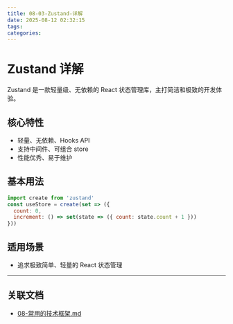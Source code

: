 ```yaml
---
title: 08-03-Zustand-详解
date: 2025-08-12 02:32:15
tags:
categories:
---
```


# Zustand 详解

Zustand 是一款轻量级、无依赖的 React 状态管理库，主打简洁和极致的开发体验。

## 核心特性

- 轻量、无依赖、Hooks API
- 支持中间件、可组合 store
- 性能优秀、易于维护

## 基本用法

```js
import create from 'zustand'
const useStore = create(set => ({
  count: 0,
  increment: () => set(state => ({ count: state.count + 1 }))
}))
```

## 适用场景

- 追求极致简单、轻量的 React 状态管理

---

## 关联文档

- [08-常用的技术框架.md](./08-常用的技术框架.md)